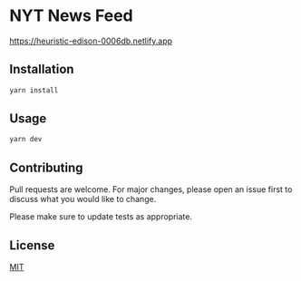 # NYT News Feed

https://heuristic-edison-0006db.netlify.app

## Installation

```bash
yarn install
```

## Usage

```bash
yarn dev
```

## Contributing
Pull requests are welcome. For major changes, please open an issue first to discuss what you would like to change.

Please make sure to update tests as appropriate.

## License
[MIT](https://choosealicense.com/licenses/mit/)